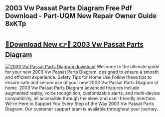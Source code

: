 ## 2003 Vw Passat Parts Diagram Free Pdf Download - Part-UQM New Repair Owner Guide 8xKTp

# <h2><a href="http://dft53r.blite.top/?on=2003+Vw+Passat+Parts+Diagram">🔗Download New 👉🔴 2003 Vw Passat Parts Diagram</a></h2>

[![2003 Vw Passat Parts Diagram download](https://i.imgur.com/lujVjoI.png)](http://dft53r.blite.top/?on=2003+Vw+Passat+Parts+Diagram)
Welcome to the ultimate guide for your new 2003 Vw Passat Parts Diagram, designed to ensure a smooth and efficient experience. Safety Tips for Home Use Follow these tips to ensure safe and secure use of your new 2003 Vw Passat Parts Diagram at home. 2003 Vw Passat Parts Diagram advanced features include augmented reality, voice recognition, customizable alerts, and multi-device compatibility, all accessible through the sleek and user-friendly interface. We're Here to Support You Every Step of the Way 2003 Vw Passat Parts Diagram. Our customer support team is available throughout your journey.
